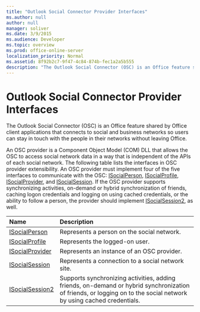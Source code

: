 ```yaml
---
title: "Outlook Social Connector Provider Interfaces"
ms.author: null
author: null
manager: soliver
ms.date: 3/9/2015
ms.audience: Developer
ms.topic: overview
ms.prod: office-online-server
localization_priority: Normal
ms.assetid: 8f92b2c7-9f47-4c84-874b-fec1a2a5b555
description: "The Outlook Social Connector (OSC) is an Office feature shared by Office client applications that connects to social and business networks so users can stay in touch with the people in their networks without leaving Office."
---
```


# Outlook Social Connector Provider Interfaces

The Outlook Social Connector (OSC) is an Office feature shared by Office client applications that connects to social and business networks so users can stay in touch with the people in their networks without leaving Office. 
  
An OSC provider is a Component Object Model (COM) DLL that allows the OSC to access social network data in a way that is independent of the APIs of each social network. The following table lists the interfaces in OSC provider extensibility. An OSC provider must implement four of the five interfaces to communicate with the OSC: [ISocialPerson](isocialpersoniunknown.md), [ISocialProfile](isocialprofileisocialperson.md), [ISocialProvider](isocialprovideriunknown.md), and [ISocialSession](isocialsessioniunknown.md). If the OSC provider supports synchronizing activities, on-demand or hybrid synchronization of friends, caching logon credentials and logging on using cached credentials, or the ability to follow a person, the provider should implement [ISocialSession2](isocialsession2iunknown.md), as well.
  
|**Name**|**Description**|
|:-----|:-----|
|[ISocialPerson](isocialpersoniunknown.md) <br/> |Represents a person on the social network.  <br/> |
|[ISocialProfile](isocialprofileisocialperson.md) <br/> |Represents the logged-on user.  <br/> |
|[ISocialProvider](isocialprovideriunknown.md) <br/> |Represents an instance of an OSC provider.  <br/> |
|[ISocialSession](isocialsessioniunknown.md) <br/> |Represents a connection to a social network site.  <br/> |
|[ISocialSession2](isocialsession2iunknown.md) <br/> |Supports synchronizing activities, adding friends, on-demand or hybrid synchronization of friends, or logging on to the social network by using cached credentials.  <br/> |
   

